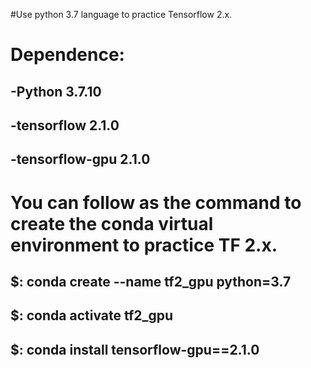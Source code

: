 #Use python 3.7 language to practice Tensorflow 2.x.

Dependence:
==== 
-Python 3.7.10
-------
-tensorflow 2.1.0
-------
-tensorflow-gpu 2.1.0
-------
You can follow as the command to create the conda virtual environment to practice TF 2.x.
==== 
$: conda create --name tf2_gpu python=3.7
-------
$: conda activate tf2_gpu
-------
$: conda install tensorflow-gpu==2.1.0
-------
